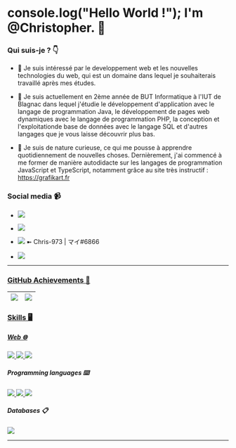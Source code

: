 # console.log("Hello World !"); I'm @Christopher. 👋

### Qui suis-je ? 👇

 - 👀 Je suis intéressé par le developpement web et les nouvelles technologies du web, qui est un domaine dans lequel je souhaiterais travaillé après mes études.
 
 - 🏫 Je suis actuellement en 2ème année de BUT Informatique à l'IUT de Blagnac dans lequel j'étudie le développement d'application avec le langage de programmation Java, le développement de pages web dynamiques avec le langage de programmation PHP, la conception et l'exploitationde base de données avec le langage SQL et d'autres langages que je vous laisse découvrir plus bas. 
 
 - 💞 Je suis de nature curieuse, ce qui me pousse à apprendre quotidiennement de nouvelles choses. Dernièrement, j'ai commencé à me former de manière autodidacte sur les langages de programmation JavaScript et TypeScript, notamment grâce au site très instructif : https://grafikart.fr

### Social media 📹

- <a href="https://github.com/Chris-973" > <img src="https://img.shields.io/badge/GitHub-100000?style=for-the-badge&logo=github&logoColor=white" /> </a>
- <a href="https://www.instagram.com/_chris.973/?hl=fr" > <img src="https://img.shields.io/badge/Instagram-E4405F?style=for-the-badge&logo=instagram&logoColor=white" /> </a>

- <img src="https://img.shields.io/badge/Discord-7289DA?style=for-the-badge&logo=discord&logoColor=white" /> ➼ Chris-973 | マイ#6866
- <a href="https://www.linkedin.com/in/christopher-marie-angelique-0b9761252/"> <img src="https://img.shields.io/badge/LinkedIn-0077B5?style=for-the-badge&logo=linkedin&logoColor=white" />

<hr>

### GitHub Achievements 🍃

| <img align="center" src="https://github-readme-stats.vercel.app/api?username=Chris-973&show_icons=true&include_all_commits=true&theme=radical&hide_border=true" /> | <img align="center" src="https://github-readme-stats.vercel.app/api/top-langs/?username=Chris-973&layout=compact&theme=radical&hide_border=true" /> |
| ------------- | ------------- |

### Skills 🖥️

##### Web 🌐

<a href="#" ><img src="https://img.shields.io/badge/HTML-239120?style=for-the-badge&logo=html5&logoColor=white" /> </a> <a href="#" ><img src="https://img.shields.io/badge/CSS-239120?&style=for-the-badge&logo=css3&logoColor=white" /> </a> <a href="#" ><img src="https://img.shields.io/badge/JavaScript-323330?style=for-the-badge&logo=javascript&logoColor=F7DF1E" /> </a>

##### Programming languages ⌨️

<a href="#"><img src="https://img.shields.io/badge/Python-14354C?style=for-the-badge&logo=python&logoColor=white" /> </a> <a href="#"><img src="https://img.shields.io/badge/Java-ED8B00?style=for-the-badge&logo=java&logoColor=white" /> </a> <a href="#"><img src="https://img.shields.io/badge/C-00599C?style=for-the-badge&logo=c&logoColor=white" /> </a>

##### Databases 📋

<a href="#"> <img src="https://img.shields.io/badge/mysql-%2300f.svg?style=for-the-badge&logo=mysql&logoColor=white" /> </a>

<hr>
